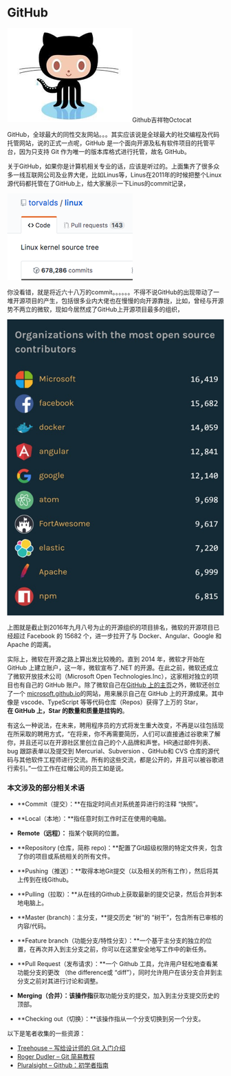 # **GitHub**

![](/assets/GitHub.png)Github吉祥物Octocat

GitHub，全球最大的同性交友网站。。。其实应该说是全球最大的社交编程及代码托管网站，说的正式一点呢，GitHub 是一个面向开源及私有软件项目的托管平台，因为只支持 Git 作为唯一的版本库格式进行托管，故名 GitHub。

关于GitHub，如果你是计算机相关专业的话，应该是听过的。上面集齐了很多众多一线互联网公司及业界大佬，比如Linus等，Linus在2011年的时候把整个Linux源代码都托管在了GitHub上，给大家展示一下Linus的commit记录，

![](/assets/linus.png)

你没看错，就是将近六十八万的commit。。。。。。不得不说GitHub的出现带动了一堆开源项目的产生，包括很多业内大佬也在慢慢的向开源靠拢，比如，曾经与开源势不两立的微软，现如今居然成了GitHub上开源项目最多的组织，

![](/assets/openRank.png)

上图就是截止到2016年九月八号为止的开源组织的项目排名，微软的开源项目已经超过 Facebook 的 15682 个，进一步拉开了与 Docker、Angular、Google 和 Apache 的距离。

实际上，微软在开源之路上算出发比较晚的。直到 2014 年，微软才开始在 GitHub 上建立账户，这一年，微软宣布了.NET 的开源。在此之前，微软还成立了微软开放技术公司（Microsoft Open Technologies.Inc），这家相对独立的项目也有自己的 GitHub 账户。除了微软自己在[GitHub 上的主页](https://github.com/microsoft)之外，微软还创立了一个 [microsoft.github.io](https://microsoft.github.io/)的网站，用来展示自己在 GitHub 上的开源成果。其中像是 vscode、TypeScript 等等代码仓库（Repos）获得了上万的 Star，**在 GitHub 上，Star 的数量和质量是挂钩的**。

有这么一种说法，在未来，聘用程序员的方式将发生重大改变，不再是以往包括现在所采取的聘用方式，“在将来，你不再需要简历，人们可以直接通过谷歌来了解你，并且还可以在开源社区里创立自己的个人品牌和声誉。HR通过邮件列表、bug 跟踪表单以及提交到 Mercurial、Subversion 、GitHub和 CVS 仓库的源代码与其他软件工程师进行交流。所有的这些交流，都是公开的，并且可以被谷歌进行索引。”一位工作在红帽公司的员工如是说。

### 本文涉及的部分相关术语

* **Commit（提交）：**在指定时间点对系统差异进行的注释 “快照”。
* **Local（本地）：**指任意时刻工作时正在使用的电脑。
* **Remote（远程）：** 指某个联网的位置。
* **Repository \(仓库，简称 repo\)：**配置了Git超级权限的特定文件夹，包含了你的项目或系统相关的所有文件。

* **Pushing（推送）：**取得本地Git提交（以及相关的所有工作），然后将其上传到在线Github。
* **Pulling（拉取）：**从在线的Github上获取最新的提交记录，然后合并到本地电脑上。
* **Master \(branch\)：主分支，**提交历史 “树”的 “树干”，包含所有已审核的内容/代码。
* **Feature branch（功能分支/特性分支）：**一个基于主分支的独立的位置，在再次并入到主分支之前，你可以在这里安全地写工作中的新任务。
* **Pull Request（发布请求）：**一个 Github 工具，允许用户轻松地查看某功能分支的更改 （the difference或 “diff”），同时允许用户在该分支合并到主分支之前对其进行讨论和调整。
* **Merging（合并）：**该操作**指**获取功能分支的提交，加入到主分支提交历史的顶部。
* **Checking out（切换）：**该操作指从一个分支切换到另一个分支。









































以下是笔者收集的一些资源：

* [Treehouse – 写给设计师的 Git 入门介绍](http://blog.teamtreehouse.com/git-for-designers-part-1)
* [Roger Dudler – Git 简易教程](http://rogerdudler.github.io/git-guide/)
* [Pluralsight – Github：初学者指南](https://www.pluralsight.com/blog/software-development/github-tutorial)



